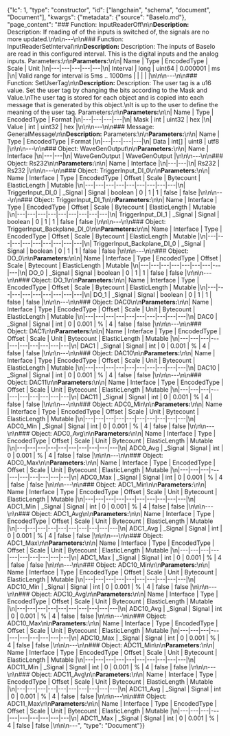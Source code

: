 {"lc": 1, "type": "constructor", "id": ["langchain", "schema", "document", "Document"], "kwargs": {"metadata": {"source": "BaseIo.md"}, "page_content": "### Function: InputReaderOff\n\n**Description:** Description: If reading of of the inputs is switched of, the signals are no more updated.\n\n\n---\n\n### Function: InputReaderSetInterval\n\n**Description:** Description: The inputs of BaseIo are read in this configured interval. This is the digital inputs and the analog inputs. Parameters:\n\n**Parameters:**\n\n| Name | Type | EncodedType | Scale | Unit |\n|---|---|---|---|---|\n| Interval | long | uint64 | 0.000001 | ms |\n| Valid range for interval is 5ms .. 1000ms |  |  |  |  |\n\n\n---\n\n### Function: SetUserTag\n\n**Description:** Description: The user tag is a u16 value. Set the user tag by changing the bits according to the Mask and Value.\nThe user tag is stored for each object and is copied into each message that is generated by this object.\nIt is up to the user to define the meaning of the user tag. Parameters:\n\n**Parameters:**\n\n| Name | Type | EncodedType | Format |\n|---|---|---|---|\n| Mask | int | uint32 | hex |\n| Value | int | uint32 | hex |\n\n\n---\n\n### Message: GeneralMessage\n\n**Description:** Parameters:\n\n**Parameters:**\n\n| Name | Type | EncodedType | Format |\n|---|---|---|---|\n| Data | int[] | uint8 | utf8 |\n\n\n---\n\n### Object: WaveGenOutput\n\n**Parameters:**\n\n| Name | Interface |\n|---|---|\n| WaveGenOutput | WaveGenOutput |\n\n\n---\n\n### Object: Rs232\n\n**Parameters:**\n\n| Name | Interface |\n|---|---|\n| Rs232 | Rs232 |\n\n\n---\n\n### Object: TriggerInput_DI_0\n\n**Parameters:**\n\n| Name | Interface | Type | EncodedType | Offset | Scale | Bytecount | ElasticLength | Mutable |\n|---|---|---|---|---|---|---|---|---|\n| TriggerInput_DI_0 | _Signal | Signal | boolean | 0 | 1 | 1 | false | false |\n\n\n---\n\n### Object: TriggerInput_DI_1\n\n**Parameters:**\n\n| Name | Interface | Type | EncodedType | Offset | Scale | Bytecount | ElasticLength | Mutable |\n|---|---|---|---|---|---|---|---|---|\n| TriggerInput_DI_1 | _Signal | Signal | boolean | 0 | 1 | 1 | false | false |\n\n\n---\n\n### Object: TriggerInput_Backplane_DI_0\n\n**Parameters:**\n\n| Name | Interface | Type | EncodedType | Offset | Scale | Bytecount | ElasticLength | Mutable |\n|---|---|---|---|---|---|---|---|---|\n| TriggerInput_Backplane_DI_0 | _Signal | Signal | boolean | 0 | 1 | 1 | false | false |\n\n\n---\n\n### Object: DO_0\n\n**Parameters:**\n\n| Name | Interface | Type | EncodedType | Offset | Scale | Bytecount | ElasticLength | Mutable |\n|---|---|---|---|---|---|---|---|---|\n| DO_0 | _Signal | Signal | boolean | 0 | 1 | 1 | false | false |\n\n\n---\n\n### Object: DO_1\n\n**Parameters:**\n\n| Name | Interface | Type | EncodedType | Offset | Scale | Bytecount | ElasticLength | Mutable |\n|---|---|---|---|---|---|---|---|---|\n| DO_1 | _Signal | Signal | boolean | 0 | 1 | 1 | false | false |\n\n\n---\n\n### Object: DAC0\n\n**Parameters:**\n\n| Name | Interface | Type | EncodedType | Offset | Scale | Unit | Bytecount | ElasticLength | Mutable |\n|---|---|---|---|---|---|---|---|---|---|\n| DAC0 | _Signal | Signal | int | 0 | 0.001 | % | 4 | false | false |\n\n\n---\n\n### Object: DAC1\n\n**Parameters:**\n\n| Name | Interface | Type | EncodedType | Offset | Scale | Unit | Bytecount | ElasticLength | Mutable |\n|---|---|---|---|---|---|---|---|---|---|\n| DAC1 | _Signal | Signal | int | 0 | 0.001 | % | 4 | false | false |\n\n\n---\n\n### Object: DAC10\n\n**Parameters:**\n\n| Name | Interface | Type | EncodedType | Offset | Scale | Unit | Bytecount | ElasticLength | Mutable |\n|---|---|---|---|---|---|---|---|---|---|\n| DAC10 | _Signal | Signal | int | 0 | 0.001 | % | 4 | false | false |\n\n\n---\n\n### Object: DAC11\n\n**Parameters:**\n\n| Name | Interface | Type | EncodedType | Offset | Scale | Unit | Bytecount | ElasticLength | Mutable |\n|---|---|---|---|---|---|---|---|---|---|\n| DAC11 | _Signal | Signal | int | 0 | 0.001 | % | 4 | false | false |\n\n\n---\n\n### Object: ADC0_Min\n\n**Parameters:**\n\n| Name | Interface | Type | EncodedType | Offset | Scale | Unit | Bytecount | ElasticLength | Mutable |\n|---|---|---|---|---|---|---|---|---|---|\n| ADC0_Min | _Signal | Signal | int | 0 | 0.001 | % | 4 | false | false |\n\n\n---\n\n### Object: ADC0_Avg\n\n**Parameters:**\n\n| Name | Interface | Type | EncodedType | Offset | Scale | Unit | Bytecount | ElasticLength | Mutable |\n|---|---|---|---|---|---|---|---|---|---|\n| ADC0_Avg | _Signal | Signal | int | 0 | 0.001 | % | 4 | false | false |\n\n\n---\n\n### Object: ADC0_Max\n\n**Parameters:**\n\n| Name | Interface | Type | EncodedType | Offset | Scale | Unit | Bytecount | ElasticLength | Mutable |\n|---|---|---|---|---|---|---|---|---|---|\n| ADC0_Max | _Signal | Signal | int | 0 | 0.001 | % | 4 | false | false |\n\n\n---\n\n### Object: ADC1_Min\n\n**Parameters:**\n\n| Name | Interface | Type | EncodedType | Offset | Scale | Unit | Bytecount | ElasticLength | Mutable |\n|---|---|---|---|---|---|---|---|---|---|\n| ADC1_Min | _Signal | Signal | int | 0 | 0.001 | % | 4 | false | false |\n\n\n---\n\n### Object: ADC1_Avg\n\n**Parameters:**\n\n| Name | Interface | Type | EncodedType | Offset | Scale | Unit | Bytecount | ElasticLength | Mutable |\n|---|---|---|---|---|---|---|---|---|---|\n| ADC1_Avg | _Signal | Signal | int | 0 | 0.001 | % | 4 | false | false |\n\n\n---\n\n### Object: ADC1_Max\n\n**Parameters:**\n\n| Name | Interface | Type | EncodedType | Offset | Scale | Unit | Bytecount | ElasticLength | Mutable |\n|---|---|---|---|---|---|---|---|---|---|\n| ADC1_Max | _Signal | Signal | int | 0 | 0.001 | % | 4 | false | false |\n\n\n---\n\n### Object: ADC10_Min\n\n**Parameters:**\n\n| Name | Interface | Type | EncodedType | Offset | Scale | Unit | Bytecount | ElasticLength | Mutable |\n|---|---|---|---|---|---|---|---|---|---|\n| ADC10_Min | _Signal | Signal | int | 0 | 0.001 | % | 4 | false | false |\n\n\n---\n\n### Object: ADC10_Avg\n\n**Parameters:**\n\n| Name | Interface | Type | EncodedType | Offset | Scale | Unit | Bytecount | ElasticLength | Mutable |\n|---|---|---|---|---|---|---|---|---|---|\n| ADC10_Avg | _Signal | Signal | int | 0 | 0.001 | % | 4 | false | false |\n\n\n---\n\n### Object: ADC10_Max\n\n**Parameters:**\n\n| Name | Interface | Type | EncodedType | Offset | Scale | Unit | Bytecount | ElasticLength | Mutable |\n|---|---|---|---|---|---|---|---|---|---|\n| ADC10_Max | _Signal | Signal | int | 0 | 0.001 | % | 4 | false | false |\n\n\n---\n\n### Object: ADC11_Min\n\n**Parameters:**\n\n| Name | Interface | Type | EncodedType | Offset | Scale | Unit | Bytecount | ElasticLength | Mutable |\n|---|---|---|---|---|---|---|---|---|---|\n| ADC11_Min | _Signal | Signal | int | 0 | 0.001 | % | 4 | false | false |\n\n\n---\n\n### Object: ADC11_Avg\n\n**Parameters:**\n\n| Name | Interface | Type | EncodedType | Offset | Scale | Unit | Bytecount | ElasticLength | Mutable |\n|---|---|---|---|---|---|---|---|---|---|\n| ADC11_Avg | _Signal | Signal | int | 0 | 0.001 | % | 4 | false | false |\n\n\n---\n\n### Object: ADC11_Max\n\n**Parameters:**\n\n| Name | Interface | Type | EncodedType | Offset | Scale | Unit | Bytecount | ElasticLength | Mutable |\n|---|---|---|---|---|---|---|---|---|---|\n| ADC11_Max | _Signal | Signal | int | 0 | 0.001 | % | 4 | false | false |\n\n\n---", "type": "Document"}}